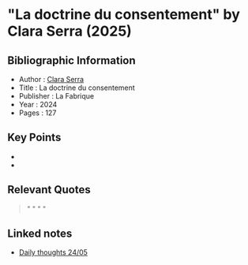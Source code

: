 # "La doctrine du consentement" by Clara Serra (2025)

## Bibliographic Information
- Author : [Clara Serra](../authors/serra_c.md)
- Title : La doctrine du consentement
- Publisher : La Fabrique
- Year : 2024
- Pages : 127

## Key Points
-
-
## Relevant Quotes
> " " 
> " " 

## Linked notes 
- [Daily thoughts 24/05](../../../archives/inbox/20250424092512-daily-thoughts.md)